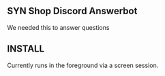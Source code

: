 ## SYN Shop Discord Answerbot
We needed this to answer questions

## INSTALL
Currently runs in the foreground via a screen session.